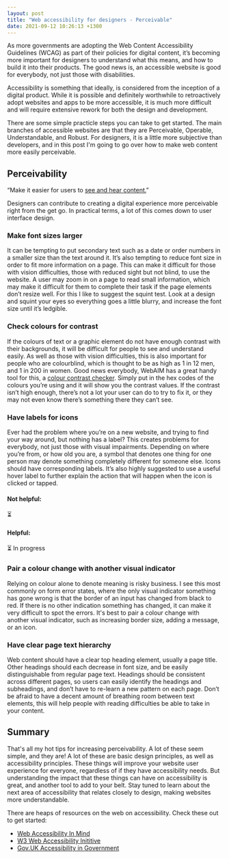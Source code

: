 ```yaml
---
layout: post
title: "Web accessibility for designers - Perceivable"
date: 2021-09-12 10:26:13 +1300
---
```


As more governments are adopting the Web Content Accessibility Guidelines (WCAG) as part of their policies for digital content, it’s becoming more important for designers to understand what this means, and how to build it into their products. The good news is, an accessible website is good for everybody, not just those with disabilities.

Accessibility is something that ideally, is considered from the inception of a digital product. While it is possible and definitely worthwhile to retroactively adopt websites and apps to be more accessible, it is much more difficult and will require extensive rework for both the design and development.

There are some simple practicle steps you can take to get started. The main branches of accessible websites are that they are Perceivable, Operable, Understandable, and Robust. For designers, it is a little more subjective than developers, and in this post I'm going to go over how to make web content more easily perceivable.

## Perceivability

“Make it easier for users to [see and hear content.](https://www.w3.org/WAI/standards-guidelines/wcag/glance/)”  

Designers can contribute to creating a digital experience more perceivable right from the get go. In practical terms, a lot of this comes down to user interface design. 

### Make font sizes larger

It can be tempting to put secondary text such as a date or order numbers in a smaller size than the text around it. It’s also tempting to reduce font size in order to fit more information on a page. This can make it difficult for those with vision difficulties, those with reduced sight but not blind, to use the website. A user may zoom in on a page to read small information, which may make it difficult for them to complete their task if the page elements don’t resize well. For this I like to suggest the squint test. Look at a design and squint your eyes so everything goes a little blurry, and increase the font size until it’s ledgible.

### Check colours for contrast 

If the colours of text or a graphic element do not have enough contrast with their backgrounds, it will be difficult for people to see and understand easily. As well as those with vision difficulties, this is also important for people who are colourblind, which is thought to be as high as 1 in 12 men, and 1 in 200 in women. Good news everybody, WebAIM has a great handy tool for this, a [colour contrast checker](https://webaim.org/resources/contrastchecker/). Simply put in the hex codes of the colours you’re using and it will show you the contrast values. If the contrast isn’t high enough, there’s not a lot your user can do to try to fix it, or they may not even know there’s something there they can’t see. 

### Have labels for icons

Ever had the problem where you’re on a new website, and trying to find your way around, but nothing has a label? This creates problems for everybody, not just those with visual impairments. Depending on where you’re from, or how old you are, a symbol that denotes one thing for one person may denote something completely different for someone else. Icons should have corresponding labels. It’s also highly suggested to use a useful hover label to further explain the action that will happen when the icon is clicked or tapped. 

#### Not helpful:
⏳

#### Helpful:
⏳ 
In progress

### Pair a colour change with another visual indicator

Relying on colour alone to denote meaning is risky business. I see this most commonly on form error states, where the only visual indicator something has gone wrong is that the border of an input has changed from black to red. If there is no other indication something has changed, it can make it very difficult to spot the errors. It's best to pair a colour change with another visual indicator, such as increasing border size, adding a message, or an icon. 

### Have clear page text hierarchy 

Web content should have a clear top heading element, usually a page title. Other headings should each decrease in font size, and be easily distinguishable from regular page text. Headings should be consistent across different pages, so users can easily identify the headings and subheadings, and don’t have to re-learn a new pattern on each page. Don’t be afraid to have a decent amount of breathing room between text elements, this will help people with reading difficulties be able to take in your content. 

## Summary

That's all my hot tips for increasing perceivability. A lot of these seem simple, and they are! A lot of these are basic design principles, as well as accessibility principles. These things will improve your website user experience for everyone, regardless of if they have accessibility needs. But understanding the impact that these things can have on accessibility is great, and another tool to add to your belt. Stay tuned to learn about the next area of accessibility that relates closely to design, making websites more understandable.

There are heaps of resources on the web on accessibility. Check these out to get started:

- [Web Accessibility In Mind](https://webaim.org/)
- [W3 Web Accessibility Inititive](https://www.w3.org/WAI/)
- [Gov.UK Accessibility in Government](https://accessibility.blog.gov.uk/)
